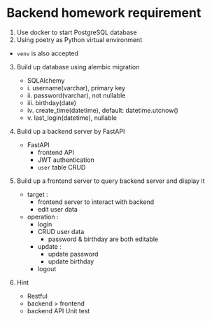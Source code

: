 # Backend homework requirement 

1. Use docker to start PostgreSQL database
2. Using poetry as Python virtual environment
 - `venv` is also accepted 
3. Build up database using alembic migration
    - SQLAlchemy
    - i. username(varchar), primary key
    - ii. password(varchar), not nullable
    - iii. birthday(date)
    - iv. create_time(datetime), default: datetime.utcnow()
    - v. last_login(datetime), nullable
4. Build up a backend server by FastAPI
    - FastAPI
        - frontend API 
        - JWT authentication
        - `user` table CRUD
5. Build up a frontend server to query backend server and display it
    - target : 
        - frontend server to interact with backend 
        - edit user data
    - operation : 
        - login 
        - CRUD user data 
            - password & birthday are both editable 
        - update : 
            - update password 
            - update birthday 
        - logout 

6. Hint 
    - Restful 
    - backend > frontend 
    - backend API Unit test